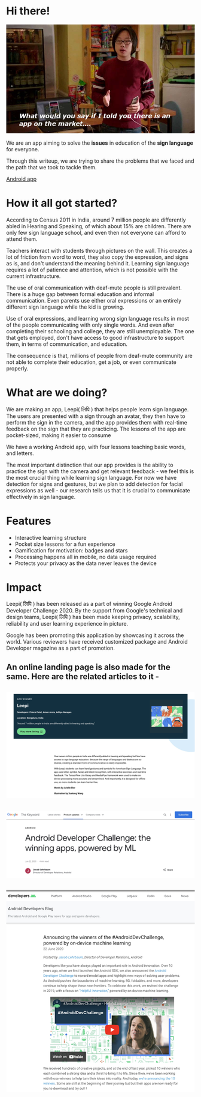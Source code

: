 # Hi there!


![meme](assets/what-would-you-say-if-i-told-you.jpg)

We are an app aiming to solve the <b>issues</b> in education of the <b>sign language</b> for everyone. 

Through this writeup, we are trying to share the problems that we faced and the path that we took to tackle them. 


[Android app](https://play.google.com/store/apps/details?id=com.mangoai.leepi)


# How it all got started?

According to Census 2011 in India, around 7 million people are differently abled in Hearing and Speaking, of which about 15% are children. There are only few sign language school, and even then not everyone can afford to attend them.

Teachers interact with students through pictures on the wall. This creates a lot of friction from word to word, they also copy the expression, and signs as is, and don't understand the meaning behind it. Learning sign language requires a lot of patience and attention, which is not possible with the current infrastructure.

The use of oral communication with deaf-mute people is still prevalent. There is a huge gap between formal education and informal communication. Even parents use either oral expressions or an entirely different sign language while the kid is growing.

Use of oral expressions, and learning wrong sign language results in most of the people communicating with only single words. And even after completing their schooling and college, they are still unemployable. The one that gets employed, don't have access to good infrastructure to support them, in terms of communication, and education.

The consequence is that, millions of people from deaf-mute community are not able to complete their education, get a job, or even communicate properly.

# What are we doing?

We are making an app, Leepi( लिपि ) that helps people learn sign language. The users are presented with a sign through an avatar, they then have to perform the sign in the camera, and the app provides them with real-time feedback on the sign that they are practicing. The lessons of the app are pocket-sized, making it easier to consume

We have a working Android app, with four lessons teaching basic words, and letters.

The most important distinction that our app provides is the ability to practice the sign with the camera and get relevant feedback - we feel this is the most crucial thing while learning sign language. For now we have detection for signs and gestures, but we plan to add detection for facial expressions as well - our research tells us that it is crucial to communicate effectively in sign language.

# Features

* Interactive learning structure 
* Pocket size lessons for a fun experience 
* Gamification for motivation: badges and stars 
* Processing happens all in mobile, no data usage required 
* Protects your privacy as the data never leaves the device 

# Impact

Leepi( लिपि ) has been released as a part of winning Google Android Developer Challenge 2020. By the support from Google's technical and design teams, Leepi( लिपि ) has been made keeping privacy, scalability, reliability and user learning experience in picture.

Google has been promoting this application by showcasing it across the world. Various reviewers have received customized package and Android Developer magazine as a part of promotion. 

An online landing page is also made for the same. Here are the related articles to it -
---

[![impact1](assets/impact1.jpg)](https://developer.android.com/helpful-innovation#leepi-section)
---

[![impact2](assets/impact2.jpg)](https://www.blog.google/products/android/developer-challenge-winners/)
---

[![impact3](assets/impact3.jpg)](https://android-developers.googleblog.com/2020/06/dev-challenge-winners.html)
---